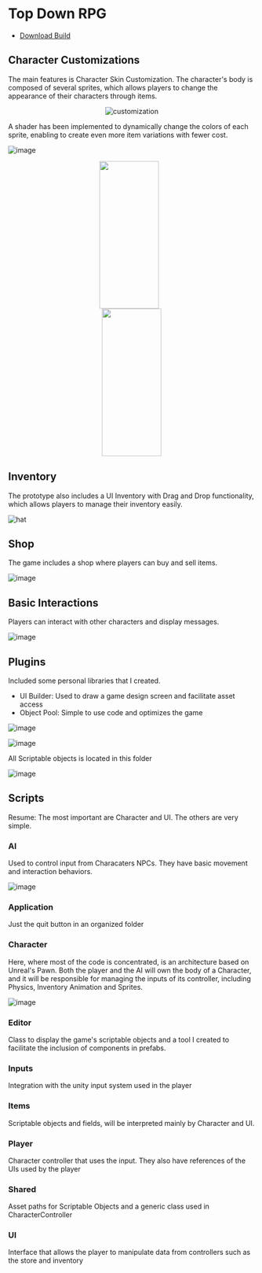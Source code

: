 # Top Down RPG

- [Download Build](https://drive.google.com/file/d/1Me42y8RWbqvy542cmQccmalTNNewFhlE/view?usp=sharing)

## Character Customizations

The main features is Character Skin Customization. The character's body is composed of several sprites, which allows players to change the appearance of their characters through items.
 
 <div class="row" align="center">

![customization](https://user-images.githubusercontent.com/64444068/234120382-c1d02e8d-3e97-49c2-8aab-26b452597597.gif)
 
</div>
 
A shader has been implemented to dynamically change the colors of each sprite, enabling to create even more item variations with fewer cost.


![image](https://user-images.githubusercontent.com/64444068/234126964-e7f34530-0fe7-4c79-94ba-374dbbd22278.png)


<div class="row" align="center">

<img src="https://user-images.githubusercontent.com/64444068/234126895-125d246c-94f8-4a5f-afe8-18593625d389.png" width=49% height=300px style="margin-right: 10px;">

<img src="https://user-images.githubusercontent.com/64444068/234126869-4e287795-d7d2-4b27-b7c4-b7aaf20a044b.png" width=49% height=300px >
 
</div>


## Inventory

The prototype also includes a UI Inventory with Drag and Drop functionality, which allows players to manage their inventory easily.

![hat](https://user-images.githubusercontent.com/64444068/234120391-e25b2f90-46a8-4d28-8b83-4c39b2dcc372.gif)

## Shop

The game includes a shop where players can buy and sell items.

![image](https://user-images.githubusercontent.com/64444068/234121226-76a03f11-e3bf-41a2-8f60-7fb2dccfa18c.png)

## Basic Interactions

Players can interact with other characters and display messages.

![image](https://user-images.githubusercontent.com/64444068/234121410-9fa1e604-d2af-4af2-bf0d-d9d1558685b6.png)

## Plugins

Included some personal libraries that I created.

- UI Builder: Used to draw a game design screen and facilitate asset access
- Object Pool: Simple to use code and optimizes the game

![image](https://user-images.githubusercontent.com/64444068/234124080-c7506f5c-d601-4bd8-816d-b1edb420657b.png)

![image](https://user-images.githubusercontent.com/64444068/234123985-88b11a21-a48f-4989-8098-795006d8afbd.png)

All Scriptable objects is located in this folder

![image](https://user-images.githubusercontent.com/64444068/234132268-46364510-98de-46d5-8df1-7f4993c5f4b1.png)

## Scripts

Resume: The most important are Character and UI. The others are very simple.

### AI

Used to control input from Characaters NPCs. They have basic movement and interaction behaviors.

![image](https://user-images.githubusercontent.com/64444068/234130336-c03387d9-a02b-4421-9fd7-3cb864b726d3.png)

### Application

Just the quit button in an organized folder

### Character

Here, where most of the code is concentrated, is an architecture based on Unreal's Pawn. Both the player and the AI will own the body of a Character, and it will be responsible for managing the inputs of its controller, including Physics, Inventory Animation and Sprites.

![image](https://user-images.githubusercontent.com/64444068/234130980-ef0691c0-ee40-4bba-a2f3-736126b72c6e.png)

### Editor

Class to display the game's scriptable objects and a tool I created to facilitate the inclusion of components in prefabs.

### Inputs

Integration with the unity input system used in the player

### Items

Scriptable objects and fields, will be interpreted mainly by Character and UI.

### Player

Character controller that uses the input. They also have references of the UIs used by the player

### Shared

Asset paths for Scriptable Objects and a generic class used in CharacterController

### UI

Interface that allows the player to manipulate data from controllers such as the store and inventory
